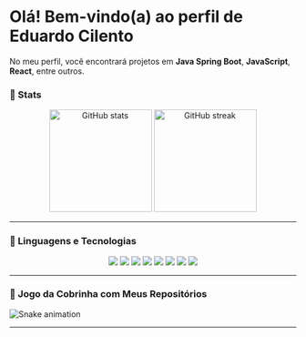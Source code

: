 # Olá! Bem-vindo(a) ao perfil de Eduardo Cilento

No meu perfil, você encontrará projetos em **Java Spring Boot**, **JavaScript**, **React**, entre outros.


### 🚀 Stats

<div align="center">
  <img height="180em" src="https://github-readme-stats.vercel.app/api?username=SeuUsuario&show_icons=true&theme=transparent&hide_border=true&count_private=true&include_all_commits=true" alt="GitHub stats"/>
  <img height="180em" src="https://github-readme-streak-stats.herokuapp.com/?user=SeuUsuario&theme=transparent&hide_border=true" alt="GitHub streak"/>
</div>

---

### 🌟 Linguagens e Tecnologias

<div align="center">
  <img src="https://img.shields.io/badge/Java%20Spring%20Boot-6DB33F?style=for-the-badge&logo=spring-boot&logoColor=white" />
  <img src="https://img.shields.io/badge/HTML5-E34F26?style=for-the-badge&logo=html5&logoColor=white" />
  <img src="https://img.shields.io/badge/CSS3-1572B6?style=for-the-badge&logo=css3&logoColor=white" />
  <img src="https://img.shields.io/badge/JavaScript-F7DF1E?style=for-the-badge&logo=javascript&logoColor=black" />
  <img src="https://img.shields.io/badge/React-61DAFB?style=for-the-badge&logo=react&logoColor=black" />
  <img src="https://img.shields.io/badge/React%20Native-61DAFB?style=for-the-badge&logo=react&logoColor=black" />
  <img src="https://img.shields.io/badge/PostgreSQL-316192?style=for-the-badge&logo=postgresql&logoColor=white" />
  <img src="https://img.shields.io/badge/MongoDB-47A248?style=for-the-badge&logo=mongodb&logoColor=white" />
</div>

---

### 🐍 Jogo da Cobrinha com Meus Repositórios

![Snake animation](https://github.com/SeuUsuario/SeuUsuario/blob/output/github-contribution-grid-snake.svg)

---
